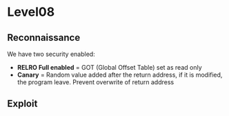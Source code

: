 # Level08

## Reconnaissance

We have two security enabled:
- **RELRO Full enabled** = GOT (Global Offset Table) set as read only
- **Canary** = Random value added after the return address, if it is modified, the program leave. Prevent overwrite of return address

## Exploit